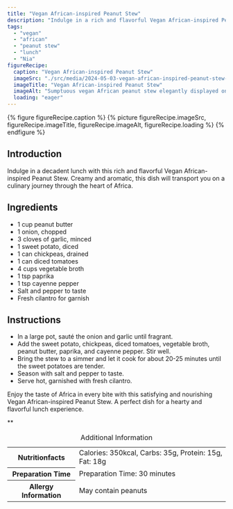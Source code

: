 ```yaml
---
title: "Vegan African-inspired Peanut Stew"
description: "Indulge in a rich and flavorful Vegan African-inspired Peanut Stew for lunch. This creamy and aromatic dish will take you on a culinary journey through Africa."
tags:
  - "vegan"
  - "african"
  - "peanut stew"
  - "lunch"
  - "Nia"
figureRecipe: 
  caption: "Vegan African-inspired Peanut Stew"
  imageSrc: "./src/media/2024-05-03-vegan-african-inspired-peanut-stew-3510.png"
  imageTitle: "Vegan African-inspired Peanut Stew"
  imageAlt: "Sumptuous vegan African peanut stew elegantly displayed on a tastefully set table, exuding cultural richness and indulgence."
  loading: "eager"
---
```


{% figure figureRecipe.caption %}
{% picture figureRecipe.imageSrc, figureRecipe.imageTitle, figureRecipe.imageAlt, figureRecipe.loading %}
{% endfigure %}

## Introduction

Indulge in a decadent lunch with this rich and flavorful Vegan African-inspired Peanut Stew. Creamy and aromatic, this dish will transport you on a culinary journey through the heart of Africa.

## Ingredients

* 1 cup peanut butter
* 1 onion, chopped
* 3 cloves of garlic, minced
* 1 sweet potato, diced
* 1 can chickpeas, drained
* 1 can diced tomatoes
* 4 cups vegetable broth
* 1 tsp paprika
* 1 tsp cayenne pepper
* Salt and pepper to taste
* Fresh cilantro for garnish

## Instructions

* In a large pot, sauté the onion and garlic until fragrant.
* Add the sweet potato, chickpeas, diced tomatoes, vegetable broth, peanut butter, paprika, and cayenne pepper. Stir well.
* Bring the stew to a simmer and let it cook for about 20-25 minutes until the sweet potatoes are tender.
* Season with salt and pepper to taste.
* Serve hot, garnished with fresh cilantro.


Enjoy the taste of Africa in every bite with this satisfying and nourishing Vegan African-inspired Peanut Stew. A perfect dish for a hearty and flavorful lunch experience.

**

<table><caption class='sr-only'>Additional Information</caption><tr><th>Nutritionfacts</th><td>Calories: 350kcal, Carbs: 35g, Protein: 15g, Fat: 18g&nbsp;</td></tr><tr><th>Preparation Time</th><td>Preparation Time: 30 minutes&nbsp;</td></tr><tr><th>Allergy Information</th><td>May contain peanuts&nbsp;</td></tr></table>

